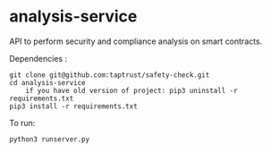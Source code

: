 # analysis-service

API to perform security and compliance analysis on smart contracts.

Dependencies :

	git clone git@github.com:taptrust/safety-check.git
	cd analysis-service
    	if you have old version of project: pip3 uninstall -r requirements.txt
	pip3 install -r requirements.txt

To run:

    python3 runserver.py
